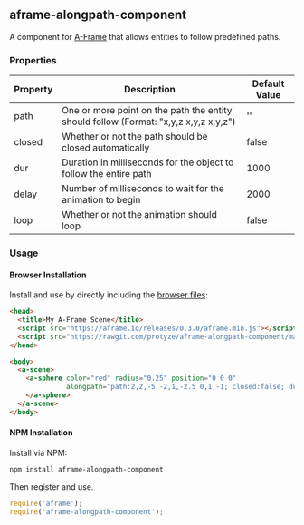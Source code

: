 ## aframe-alongpath-component
A component for [A-Frame](https://aframe.io) that allows entities to follow predefined paths.

### Properties

| Property | Description                                                                          | Default Value |
| -------- | -----------                                                                          | ------------- |
| path     | One or more point on the path the entity should follow (Format: "x,y,z x,y,z x,y,z") | ''            |
| closed   | Whether or not the path should be closed automatically                               | false         |
| dur      | Duration in milliseconds for the object to follow the entire path                    | 1000          |
| delay    | Number of milliseconds to wait for the animation to begin                            | 2000          |
| loop     | Whether or not the animation should loop                                             | false         |


### Usage

#### Browser Installation

Install and use by directly including the [browser files](dist):

```html
<head>
  <title>My A-Frame Scene</title>
  <script src="https://aframe.io/releases/0.3.0/aframe.min.js"></script>
  <script src="https://rawgit.com/protyze/aframe-alongpath-component/master/dist/aframe-alongpath-component.min.js"></script>
</head>

<body>
  <a-scene>
    <a-sphere color="red" radius="0.25" position="0 0 0"
              alongpath="path:2,2,-5 -2,1,-2.5 0,1,-1; closed:false; dur:5000; delay:4000">
    </a-sphere>
  </a-scene>
</body>
```

#### NPM Installation

Install via NPM:

```bash
npm install aframe-alongpath-component
```

Then register and use.

```js
require('aframe');
require('aframe-alongpath-component');
```